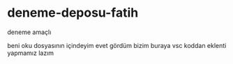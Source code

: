 # deneme-deposu-fatih
deneme amaçlı

beni oku dosyasının içindeyim
evet gördüm
bizim buraya vsc koddan eklenti yapmamız lazım

